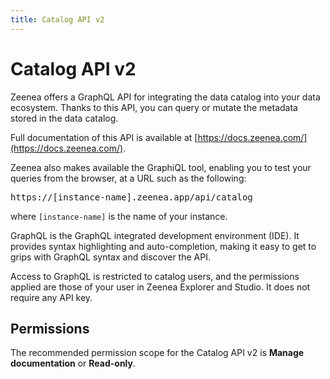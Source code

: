 ```yaml
---
title: Catalog API v2
---
```


# Catalog API v2

Zeenea offers a GraphQL API for integrating the data catalog into your data ecosystem. Thanks to this API, you can query or mutate the metadata stored in the data catalog.

Full documentation of this API is available at [https://docs.zeenea.com/](https://docs.zeenea.com/).
 
Zeenea also makes available the GraphiQL tool, enabling you to test your queries from the browser, at a URL such as the following:

<pre>https://<font className="codeHighlight">[instance-name]</font>.zeenea.app/api/catalog</pre>

where `[instance-name]` is the name of your instance.

GraphQL is the GraphQL integrated development environment (IDE). It provides syntax highlighting and auto-completion, making it easy to get to grips with GraphQL syntax and discover the API.

Access to GraphQL is restricted to catalog users, and the permissions applied are those of your user in Zeenea Explorer and Studio. It does not require any API key.

## Permissions

The recommended permission scope for the Catalog API v2 is **Manage documentation** or **Read-only**.